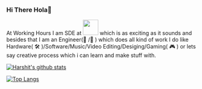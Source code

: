 ### Hi There Hola👋

At Working Hours I am SDE at <img height="40" src="https://www.milkbasket.com/assets/img/logo/mb-logo-horizontal.png"> which is as exciting as it sounds and besides that I am an Engineer(🔨 /🚀 ) which does all kind of work I do like Hardware(  :hammer_and_wrench:  )/Software/Music/Video Editing/Desiging/Gaming( :video_game: ) or lets say creative process which i can learn and make stuff with. 

[![Harshit's github stats](https://github-readme-stats.vercel.app/api?username=HarshitChhipa&show_icons=true&include_all_commits=true&show_owner=true&bg_color=30,41295a,2F0743&title_color=fff&text_color=fff)](https://github.com/HarshitChhipa)

[![Top Langs](https://github-readme-stats.vercel.app/api/top-langs/?username=HarshitChhipa)](https://github.com/HarshitChhipa)
